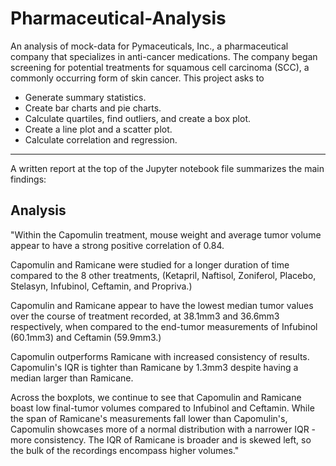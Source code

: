 # Pharmaceutical-Analysis
An analysis of mock-data for Pymaceuticals, Inc., a pharmaceutical company that specializes in anti-cancer medications. The company began screening for potential treatments for squamous cell carcinoma (SCC), a commonly occurring form of skin cancer. This project asks to
* Generate summary statistics.
* Create bar charts and pie charts.
* Calculate quartiles, find outliers, and create a box plot.
* Create a line plot and a scatter plot.
* Calculate correlation and regression.
________________________________________________________________
A written report at the top of the Jupyter notebook file summarizes the main findings:

## Analysis

"Within the Capomulin treatment, mouse weight and average tumor volume appear to have a strong positive correlation of 0.84.

Capomulin and Ramicane were studied for a longer duration of time compared to the 8 other treatments, (Ketapril, Naftisol, Zoniferol, Placebo, Stelasyn, Infubinol, Ceftamin, and Propriva.)

Capomulin and Ramicane appear to have the lowest median tumor values over the course of treatment recorded, at 38.1mm3 and 36.6mm3 respectively, when compared to the end-tumor measurements of Infubinol (60.1mm3) and Ceftamin (59.9mm3.)

Capomulin outperforms Ramicane with increased consistency of results. Capomulin's IQR is tighter than Ramicane by 1.3mm3 despite having a median larger than Ramicane.

Across the boxplots, we continue to see that Capomulin and Ramicane boast low final-tumor volumes compared to Infubinol and Ceftamin. While the span of Ramicane's measurements fall lower than Capomulin's, Capomulin showcases more of a normal distribution with a narrower IQR - more consistency. The IQR of Ramicane is broader and is skewed left, so the bulk of the recordings encompass higher volumes."

